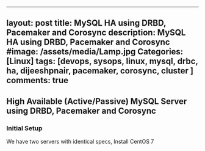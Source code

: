 
---
layout: post
title: MySQL HA using DRBD, Pacemaker and Corosync
description: MySQL HA using DRBD, Pacemaker and Corosync
#image: /assets/media/Lamp.jpg
Categories: [Linux]
tags: [devops, sysops, linux, mysql, drbc, ha, dijeeshpnair, pacemaker, corosync, cluster ]
comments: true
---
## High Available (Active/Passive) MySQL Server using DRBD, Pacemaker and Corosync


### Initial Setup 

We have two servers with identical specs, Install CentOS 7
